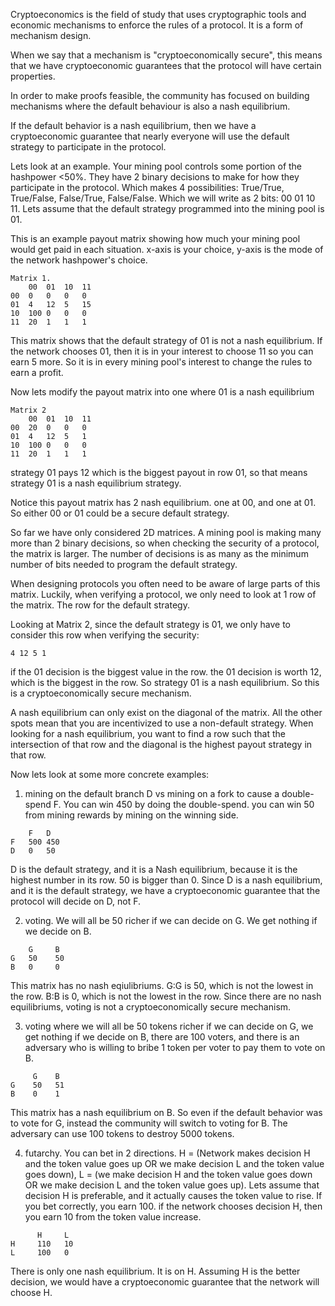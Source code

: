 Cryptoeconomics is the field of study that uses cryptographic tools and economic mechanisms to enforce the rules of a protocol. It is a form of mechanism design.

When we say that a mechanism is "cryptoeconomically secure", this means that we have cryptoeconomic guarantees that the protocol will have certain properties.

In order to make proofs feasible, the community has focused on building mechanisms where the default behaviour is also a nash equilibrium.

If the default behavior is a nash equilibrium, then we have a cryptoeconomic guarantee that nearly everyone will use the default strategy to participate in the protocol.

Lets look at an example.
Your mining pool controls some portion of the hashpower <50%. They have 2 binary decisions to make for how they participate in the protocol. Which makes 4 possibilities: True/True, True/False, False/True, False/False. Which we will write as 2 bits: 00 01 10 11.
Lets assume that the default strategy programmed into the mining pool is 01.

This is an example payout matrix showing how much your mining pool would get paid in each situation.
x-axis is your choice, y-axis is the mode of the network hashpower's choice.
```
Matrix 1.
    00  01  10  11
00  0   0   0   0
01  4   12  5   15
10  100 0   0   0
11  20  1   1   1
```
This matrix shows that the default strategy of 01 is not a nash equilibrium. 
If the network chooses 01, then it is in your interest to choose 11 so you can earn 5 more.
So it is in every mining pool's interest to change the rules to earn a profit.

Now lets modify the payout matrix into one where 01 is a nash equilibrium
```
Matrix 2
    00  01  10  11
00  20  0   0   0
01  4   12  5   1
10  100 0   0   0
11  20  1   1   1
```

strategy 01 pays 12 which is the biggest payout in row 01, so that means strategy 01 is a nash equilibrium strategy.

Notice this payout matrix has 2 nash equilibrium. one at 00, and one at 01.
So either 00 or 01 could be a secure default strategy.

So far we have only considered 2D matrices.
A mining pool is making many more than 2 binary decisions, so when checking the security of a protocol, the matrix is larger. The number of decisions is as many as the minimum number of bits needed to program the default strategy.

When designing protocols you often need to be aware of large parts of this matrix.
Luckily, when verifying a protocol, we only need to look at 1 row of the matrix. The row for the default strategy.

Looking at Matrix 2, since the default strategy is 01, we only have to consider this row when verifying the security:
```
4 12 5 1
```
if the 01 decision is the biggest value in the row.
the 01 decision is worth 12, which is the biggest in the row.
So strategy 01 is a nash equilibrium.
So this is a cryptoeconomically secure mechanism.

A nash equilibrium can only exist on the diagonal of the matrix. All the other spots mean that you are incentivized to use a non-default strategy.
When looking for a nash equilibrium, you want to find a row such that the intersection of that row and the diagonal is the highest payout strategy in that row.


Now lets look at some more concrete examples:

1) mining on the default branch D vs mining on a fork to cause a double-spend F. 
You can win 450 by doing the double-spend. you can win 50 from mining rewards by mining on the winning side.
```
    F   D
F   500 450
D   0   50
```

D is the default strategy, and it is a Nash equilibrium, because it is the highest number in its row. 50 is bigger than 0.
Since D is a nash equilibrium, and it is the default strategy, we have a cryptoeconomic guarantee that the protocol will decide on D, not F.


2) voting. We will all be 50 richer if we can decide on G. We get nothing if we decide on B.
```
    G     B
G   50    50
B   0     0
```

This matrix has no nash eqiulibriums. G:G is 50, which is not the lowest in the row. B:B is 0, which is not the lowest in the row.
Since there are no nash equilibriums, voting is not a cryptoeconomically secure mechanism.


3) voting where we will all be 50 tokens richer if we can decide on G, we get nothing if we decide on B, there are 100 voters, and there is an adversary who is willing to bribe 1 token per voter to pay them to vote on B.
```
     G    B
G    50   51 
B    0    1
```
This matrix has a nash equilibrium on B.
So even if the default behavior was to vote for G, instead the community will switch to voting for B.
The adversary can use 100 tokens to destroy 5000 tokens.

4) futarchy. You can bet in 2 directions. H = (Network makes decision H and the token value goes up OR we make decision L and the token value goes down), L = (we make decision H and the token value goes down OR we make decision L and the token value goes up).
Lets assume that decision H is preferable, and it actually causes the token value to rise.
If you bet correctly, you earn 100. if the network chooses decision H, then you earn 10 from the token value increase.
```
      H     L
H     110   10
L     100   0
```

There is only one nash equilibrium. It is on H.
Assuming H is the better decision, we would have a cryptoeconomic guarantee that the network will choose H.
